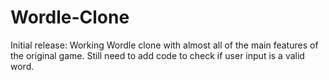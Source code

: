 # Wordle-Clone
 
Initial release: Working Wordle clone with almost all of the main features of the original game. Still need to add code to check if user input is a valid word.